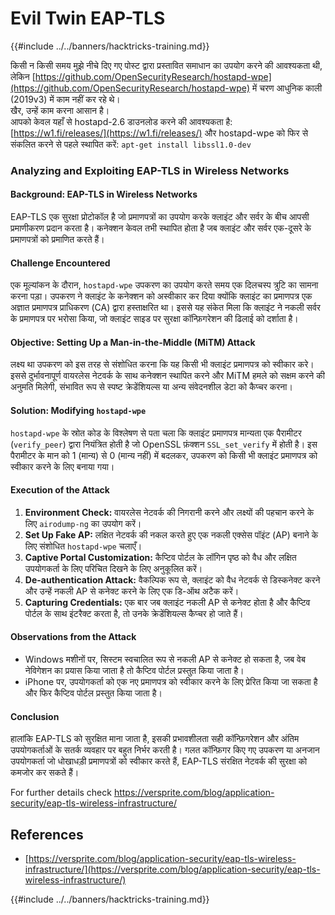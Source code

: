 # Evil Twin EAP-TLS

{{#include ../../banners/hacktricks-training.md}}

किसी न किसी समय मुझे नीचे दिए गए पोस्ट द्वारा प्रस्तावित समाधान का उपयोग करने की आवश्यकता थी, लेकिन [https://github.com/OpenSecurityResearch/hostapd-wpe](https://github.com/OpenSecurityResearch/hostapd-wpe) में चरण आधुनिक काली (2019v3) में काम नहीं कर रहे थे।\
खैर, उन्हें काम करना आसान है।\
आपको केवल यहाँ से hostapd-2.6 डाउनलोड करने की आवश्यकता है: [https://w1.fi/releases/](https://w1.fi/releases/) और hostapd-wpe को फिर से संकलित करने से पहले स्थापित करें: `apt-get install libssl1.0-dev`

### Analyzing and Exploiting EAP-TLS in Wireless Networks

#### Background: EAP-TLS in Wireless Networks

EAP-TLS एक सुरक्षा प्रोटोकॉल है जो प्रमाणपत्रों का उपयोग करके क्लाइंट और सर्वर के बीच आपसी प्रमाणीकरण प्रदान करता है। कनेक्शन केवल तभी स्थापित होता है जब क्लाइंट और सर्वर एक-दूसरे के प्रमाणपत्रों को प्रमाणित करते हैं।

#### Challenge Encountered

एक मूल्यांकन के दौरान, `hostapd-wpe` उपकरण का उपयोग करते समय एक दिलचस्प त्रुटि का सामना करना पड़ा। उपकरण ने क्लाइंट के कनेक्शन को अस्वीकार कर दिया क्योंकि क्लाइंट का प्रमाणपत्र एक अज्ञात प्रमाणपत्र प्राधिकरण (CA) द्वारा हस्ताक्षरित था। इससे यह संकेत मिला कि क्लाइंट ने नकली सर्वर के प्रमाणपत्र पर भरोसा किया, जो क्लाइंट साइड पर सुरक्षा कॉन्फ़िगरेशन की ढिलाई को दर्शाता है।

#### Objective: Setting Up a Man-in-the-Middle (MiTM) Attack

लक्ष्य था उपकरण को इस तरह से संशोधित करना कि यह किसी भी क्लाइंट प्रमाणपत्र को स्वीकार करे। इससे दुर्भावनापूर्ण वायरलेस नेटवर्क के साथ कनेक्शन स्थापित करने और MiTM हमले को सक्षम करने की अनुमति मिलेगी, संभावित रूप से स्पष्ट क्रेडेंशियल्स या अन्य संवेदनशील डेटा को कैप्चर करना।

#### Solution: Modifying `hostapd-wpe`

`hostapd-wpe` के स्रोत कोड के विश्लेषण से पता चला कि क्लाइंट प्रमाणपत्र मान्यता एक पैरामीटर (`verify_peer`) द्वारा नियंत्रित होती है जो OpenSSL फ़ंक्शन `SSL_set_verify` में होती है। इस पैरामीटर के मान को 1 (मान्य) से 0 (मान्य नहीं) में बदलकर, उपकरण को किसी भी क्लाइंट प्रमाणपत्र को स्वीकार करने के लिए बनाया गया।

#### Execution of the Attack

1. **Environment Check:** वायरलेस नेटवर्क की निगरानी करने और लक्ष्यों की पहचान करने के लिए `airodump-ng` का उपयोग करें।
2. **Set Up Fake AP:** लक्षित नेटवर्क की नकल करते हुए एक नकली एक्सेस पॉइंट (AP) बनाने के लिए संशोधित `hostapd-wpe` चलाएँ।
3. **Captive Portal Customization:** कैप्टिव पोर्टल के लॉगिन पृष्ठ को वैध और लक्षित उपयोगकर्ता के लिए परिचित दिखने के लिए अनुकूलित करें।
4. **De-authentication Attack:** वैकल्पिक रूप से, क्लाइंट को वैध नेटवर्क से डिस्कनेक्ट करने और उन्हें नकली AP से कनेक्ट करने के लिए एक डि-ऑथ अटैक करें।
5. **Capturing Credentials:** एक बार जब क्लाइंट नकली AP से कनेक्ट होता है और कैप्टिव पोर्टल के साथ इंटरैक्ट करता है, तो उनके क्रेडेंशियल्स कैप्चर हो जाते हैं।

#### Observations from the Attack

- Windows मशीनों पर, सिस्टम स्वचालित रूप से नकली AP से कनेक्ट हो सकता है, जब वेब नेविगेशन का प्रयास किया जाता है तो कैप्टिव पोर्टल प्रस्तुत किया जाता है।
- iPhone पर, उपयोगकर्ता को एक नए प्रमाणपत्र को स्वीकार करने के लिए प्रेरित किया जा सकता है और फिर कैप्टिव पोर्टल प्रस्तुत किया जाता है।

#### Conclusion

हालांकि EAP-TLS को सुरक्षित माना जाता है, इसकी प्रभावशीलता सही कॉन्फ़िगरेशन और अंतिम उपयोगकर्ताओं के सतर्क व्यवहार पर बहुत निर्भर करती है। गलत कॉन्फ़िगर किए गए उपकरण या अनजान उपयोगकर्ता जो धोखाधड़ी प्रमाणपत्रों को स्वीकार करते हैं, EAP-TLS संरक्षित नेटवर्क की सुरक्षा को कमजोर कर सकते हैं।

For further details check https://versprite.com/blog/application-security/eap-tls-wireless-infrastructure/

## References

- [https://versprite.com/blog/application-security/eap-tls-wireless-infrastructure/](https://versprite.com/blog/application-security/eap-tls-wireless-infrastructure/)

{{#include ../../banners/hacktricks-training.md}}
